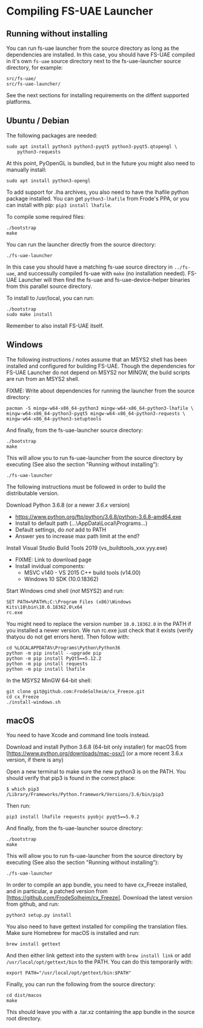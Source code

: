 # Compiling FS-UAE Launcher

## Running without installing

You can run fs-uae launcher from the source directory as long as the
dependencies are installed. In this case, you should have FS-UAE compiled in
it's own `fs-uae` source directory next to the fs-uae-launcher source
directory, for example:

    src/fs-uae/
    src/fs-uae-launcher/

See the next sections for installing requirements on the diffent supported
platforms.

## Ubuntu / Debian

The following packages are needed:

    sudo apt install python3 python3-pyqt5 python3-pyqt5.qtopengl \
        python3-requests

At this point, PyOpenGL is bundled, but in the future you might also need
to manually install:

    sudo apt install python3-opengl

To add support for .lha archives, you also need to have the lhafile
python package installed. You can get `python3-lhafile` from Frode's PPA,
or you can install with pip: `pip3 install lhafile`.

To compile some required files:

    ./bootstrap
    make

You can run the launcher directly from the source directory:

    ./fs-uae-launcher

In this case you should have a matching fs-uae source directory in
`../fs-uae`, and successully compiled fs-uae with `make` (no installation
needed). FS-UAE Launcher will then find the fs-uae and fs-uae-device-helper
binaries from this parallel source directory.

To install to /usr/local, you can run:

    ./bootstrap
    sudo make install

Remember to also install FS-UAE itself.

## Windows

The following instructions / notes assume that an MSYS2 shell has been
installed and configured for building FS-UAE. Though the dependencies
for FS-UAE Launcher do not depend on MSYS2 nor MINGW, the build scripts
are run from an MSYS2 shell.

FIXME: Write about dependencies for running the launcher from the source
directory:

    pacman -S mingw-w64-x86_64-python3 mingw-w64-x86_64-python3-lhafile \
    mingw-w64-x86_64-python3-pyqt5 mingw-w64-x86_64-python3-requests \
    mingw-w64-x86_64-python3-setuptools

And finally, from the fs-uae-launcher source directory:

    ./bootstrap
    make

This will allow you to run fs-uae-launcher from the source directory by
executing (See also the section "Running without installing"):

    ./fs-uae-launcher

The following instructions must be followed in order to build the
distributable version.

Download Python 3.6.8 (or a newer _3.6.x_ version)

- https://www.python.org/ftp/python/3.6.8/python-3.6.8-amd64.exe
- Install to default path (...\AppData\Local\Programs\...)
- Default settings, do _not_ add to PATH
- Answer yes to increase max path limit at the end?

Install Visual Studio Build Tools 2019 (vs_buildtools_xxx.yyy.exe)

- FIXME: Link to download page
- Install invidual components:
  - MSVC v140 - VS 2015 C++ build tools (v14.00)
  - Windows 10 SDK (10.0.18362)

Start Windows cmd shell (_not_ MSYS2) and run:

    SET PATH=%PATH%;C:\Program Files (x86)\Windows Kits\10\bin\10.0.18362.0\x64
    rc.exe

You might need to replace the version number `10.0.18362.0` in the PATH if you
installed a newer version. We run rc.exe just check that it exists (verify
thatyou do not get errors here). Then follow with:

    cd %LOCALAPPDATA%\Programs\Python\Python36
    python -m pip install --upgrade pip
    python -m pip install PyQt5==5.12.2
    python -m pip install requests
    python -m pip install lhafile

In the MSYS2 MinGW 64-bit shell:

    git clone git@github.com:FrodeSolheim/cx_Freeze.git
    cd cx_Freeze
    ./install-windows.sh

## macOS

You need to have Xcode and command line tools instead.

Download and install Python 3.6.8 (64-bit only installer) for macOS from
[https://www.python.org/downloads/mac-osx/] (or a more recent 3.6.x version,
if there is any)

Open a new terminal to make sure the new python3 is on the PATH. You should
verify that pip3 is found in the correct place:

    $ which pip3
    /Library/Frameworks/Python.framework/Versions/3.6/bin/pip3

Then run:

    pip3 install lhafile requests pyobjc pyqt5==5.9.2

And finally, from the fs-uae-launcher source directory:

    ./bootstrap
    make

This will allow you to run fs-uae-launcher from the source directory by
executing (See also the section "Running without installing"):

    ./fs-uae-launcher

In order to compile an app bundle, you need to have cx_Freeze installed,
and in particular, a patched version from
[https://github.com/FrodeSolheim/cx_Freeze]. Download the latest version from
github, and run:

    python3 setup.py install

You also need to have gettext installed for compiling the translation files.
Make sure Homebrew for macOS is installed and run:

    brew install gettext

And then either link gettext into the system with `brew install link` or
add `/usr/local/opt/gettext/bin` to the PATH. You can do this temporarily
with:

    export PATH="/usr/local/opt/gettext/bin:$PATH"

Finally, you can run the following from the source directory:

    cd dist/macos
    make

This should leave you with a .tar.xz containing the app bundle in the source
root directory.

